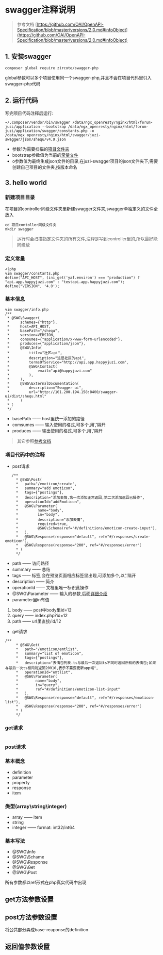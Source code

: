 # swagger注释说明

<span id="参考文档"></span>
> 参考文档
[https://github.com/OAI/OpenAPI-Specification/blob/master/versions/2.0.md#infoObject](https://github.com/OAI/OpenAPI-Specification/blob/master/versions/2.0.md#infoObject)

## 1. 安装swagger
```
composer global require zircote/swagger-php
```
global参数可以多个项目使用同一个swagger-php,并且不会在项目代码里引入swagger-php代码

## 2. 运行代码
写完项目代码注释后运行:
```
~/.composer/vendor/bin/swagger /data/ngx_openresty/nginx/html/forum-juzi/application --bootstrap /data/ngx_openresty/nginx/html/forum-juzi/application/swagger/constants.php -o /data/ngx_openresty/nginx/html/swagger/juzi-swagger/json/shequ/v4.0.json
```
- 参数1为需要扫描的[项目文件夹](#扫描文件夹)
- bootstrap参数值为当前的[常量文件](#定义常量)
- o参数值为最终生成json文件的目录,在juzi-swagger项目的json文件夹下,需要创建自己项目的文件夹,按版本命名


## 3. hello world

<span id="扫描文件夹"></span>
### 新建项目目录
在项目的controller同级文件夹里新建swagger文件夹,swagger单独定义的文件全放入
```
cd 项目contoller同级文件夹
mkdir swagger
```
> 运行时会扫描指定文件夹的所有文件,注释是写到controller里的,所以最好能同级放

<span id="定义常量"></span>
### 定义常量
```
<?php
vim swagger/constants.php
define("API_HOST", (ini_get('yaf.environ') === "production") ? "api.app.happyjuzi.com" : "testapi.app.happyjuzi.com");
define("VERSION", '4.0');
```

### 基本信息
```
vim swagger/info.php
/**
 * @SWG\Swagger(
 *     schemes={"http"},
 *     host=API_HOST,
 *     basePath="/shequ",
 *     version=VERSION,
 *     consumes={"application/x-www-form-urlencoded"},
 *     produces={"application/json"},
 *     @SWG\Info(
 *         title="社区api",
 *         description="这是社区的api",
 *         termsOfService="http://api.app.happyjuzi.com",
 *         @SWG\Contact(
 *             email="api@happyjuzi.com"
 *         ),
 *     ),
 *     @SWG\ExternalDocumentation(
 *         description="Swagger ui",
 *         url="http://101.200.194.158:8400/swagger-ui/dist/shequ.html"
 *     )
 * )
 */
```
- basePath —— host里统一添加的路径
- comsumes —— 输入使用的格式,可多个,用‘,’隔开
- produces —— 输出使用的格式,可多个,用‘,’隔开

> 其它参照[参考文档](#参考文档)


### 项目代码中的注释
- post请求
```
   /**
     * @SWG\Post(
     *   path="/emoticon/create",
     *   summary="add emoticon",
     *   tags={"postings"},
     *   description="添加表情,第一次添加正常返回,第二次添加返回已操作",
     *   operationId="addEmoticon",
     *   @SWG\Parameter(
     *         name="body",
     *         in="body",
     *         description="添加表情",
     *         required=true,
     *         @SWG\Schema(ref="#/definitions/emoticon-create-input"),
     *   ),
     *   @SWG\Response(response="default", ref="#/responses/create-emoticon"),
     *   @SWG\Response(response="200", ref="#/responses/error")
     * )
     */
```
- path —— 访问路径
- summary —— 总结
- tags —— 标签,会在预览页面相应标签里出现,可添加多个,以‘,’隔开
- description —— 简介
- operationId —— 文档里唯一标识此操作
- @SWG\Parameter —— 输入的参数,后面[详细介绍](#post请求)
- parameter里in有值
1. body —— post中body里id=12
2. query —— index.php?id=12
3. path —— url里直接/id/12

- get请求
```
/**
     * @SWG\Get(
     *   path="/emoticon/emtlist",
     *   summary="list of emoticon",
     *   tags={"postings"},
     *   description="表情包列表.ts与最后一次返回ts不同时返回所有的表情包;如果与最后一次ts相同则返回20010,表示不需要更新app端",
     *   operationId="emtlist",
     *   @SWG\Parameter(
     *        name="body",
     *        in="query",
     *        ref="#/definitions/emoticon-list-input"
     *   ),
     *   @SWG\Response(response="default", ref="#/responses/emoticon-list"),
     *   @SWG\Response(response="200", ref="#/responses/error")
     * )
     */
```


### get请求
```

```

<span id = "jump"></span>
### post请求


### 基本概念
- definition
- parameter
- property
- response
- item

### 类型(array\string\integer)
- array —— item
- string
- integer —— format: int32/int64

### 基本写法
- @SWG\Info
- @SWG\Schame
- @SWG\Response
- @SWG\Get
- @SWG\Post


所有参数都以ref形式在php真实代码中出现

## get方法参数设置

## post方法参数设置

将公共部分弄成base-reaponse的definition

## 返回值参数设置

##


